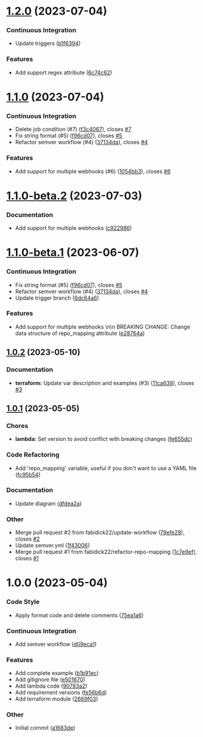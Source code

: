 # [1.2.0](https://github.com/fabidick22/flux2-ecr-webhook/compare/v1.1.0...v1.2.0) (2023-07-04)

### Continuous Integration

- Update triggers ([b1f6394](https://github.com/fabidick22/flux2-ecr-webhook/commit/b1f63942ea2d3e4b7174b4980aac7479131ac0e5))

### Features

- Add support regex attribute ([6c74c62](https://github.com/fabidick22/flux2-ecr-webhook/commit/6c74c62a657d85ed2f1ed58eabe55dfb1bb44623))

# [1.1.0](https://github.com/fabidick22/flux2-ecr-webhook/compare/v1.0.2...v1.1.0) (2023-07-04)

### Continuous Integration

- Delete job condition (#7) ([f3c4067](https://github.com/fabidick22/flux2-ecr-webhook/commit/f3c406728c37b1fb05ca6e41cf0c0b4ca4d99904)), closes [#7](https://github.com/fabidick22/flux2-ecr-webhook/issues/7)
- Fix string format (#5) ([f96cd07](https://github.com/fabidick22/flux2-ecr-webhook/commit/f96cd07cd6105b4bf53cfaaebed9854a28489a50)), closes [#5](https://github.com/fabidick22/flux2-ecr-webhook/issues/5)
- Refactor semver workflow (#4) ([37134da](https://github.com/fabidick22/flux2-ecr-webhook/commit/37134daa58edc20c5db6749be79674aac4fa3018)), closes [#4](https://github.com/fabidick22/flux2-ecr-webhook/issues/4)

### Features

- Add support for multiple webhooks (#6) ([1054bb3](https://github.com/fabidick22/flux2-ecr-webhook/commit/1054bb33c7f367163ecc3b00f8088b781cb1e5a9)), closes [#6](https://github.com/fabidick22/flux2-ecr-webhook/issues/6)

# [1.1.0-beta.2](https://github.com/fabidick22/flux2-ecr-webhook/compare/v1.1.0-beta.1...v1.1.0-beta.2) (2023-07-03)

### Documentation

- Add support for multiple webhooks ([c922986](https://github.com/fabidick22/flux2-ecr-webhook/commit/c9229863292034106c43915a4592c2b1f534d8b2))

# [1.1.0-beta.1](https://github.com/fabidick22/flux2-ecr-webhook/compare/v1.0.2...v1.1.0-beta.1) (2023-06-07)

### Continuous Integration

- Fix string format (#5) ([f96cd07](https://github.com/fabidick22/flux2-ecr-webhook/commit/f96cd07cd6105b4bf53cfaaebed9854a28489a50)), closes [#5](https://github.com/fabidick22/flux2-ecr-webhook/issues/5)
- Refactor semver workflow (#4) ([37134da](https://github.com/fabidick22/flux2-ecr-webhook/commit/37134daa58edc20c5db6749be79674aac4fa3018)), closes [#4](https://github.com/fabidick22/flux2-ecr-webhook/issues/4)
- Update trigger branch ([6dc64a6](https://github.com/fabidick22/flux2-ecr-webhook/commit/6dc64a66f54b1de44c6e3068246df02324818664))

### Features

- Add support for multiple webhooks \n\n BREAKING CHANGE: Change data structure of repo_mapping attribute ([e28764a](https://github.com/fabidick22/flux2-ecr-webhook/commit/e28764af57c6514347688e44081900ad60aa9723))

## [1.0.2](https://github.com/fabidick22/flux2-ecr-webhook/compare/v1.0.1...v1.0.2) (2023-05-10)

### Documentation

- **terraform:** Update var description and examples (#3) ([11ca639](https://github.com/fabidick22/flux2-ecr-webhook/commit/11ca639e20c4c7f64792811711d805918fbe5cd6)), closes [#3](https://github.com/fabidick22/flux2-ecr-webhook/issues/3)

## [1.0.1](https://github.com/fabidick22/flux2-ecr-webhook/compare/v1.0.0...v1.0.1) (2023-05-05)

### Chores

- **lambda:** Set version to avoid conflict with breaking changes ([fe655dc](https://github.com/fabidick22/flux2-ecr-webhook/commit/fe655dc67ba70d7cddad1908cc3a63ad8eed0f43))

### Code Refactoring

- Add 'repo_mapping' variable, useful if you don't want to use a YAML file ([fc95b54](https://github.com/fabidick22/flux2-ecr-webhook/commit/fc95b5466367804f5282480c4efd567a425d83f2))

### Documentation

- Update diagram ([dfdea2a](https://github.com/fabidick22/flux2-ecr-webhook/commit/dfdea2a8081774d96ebe045fa87087810ba4111c))

### Other

- Merge pull request #2 from fabidick22/update-workflow ([79efe28](https://github.com/fabidick22/flux2-ecr-webhook/commit/79efe28c4a32918d44e9b9df557a5fb61eb0ab15)), closes [#2](https://github.com/fabidick22/flux2-ecr-webhook/issues/2)
- Update semver.yml ([1f43006](https://github.com/fabidick22/flux2-ecr-webhook/commit/1f43006443e510bea8963bef87a12cd5532b5515))
- Merge pull request #1 from fabidick22/refactor-repo-mapping ([1c7e9ef](https://github.com/fabidick22/flux2-ecr-webhook/commit/1c7e9ef3d0e85581ebc902657b2c61223bbbc017)), closes [#1](https://github.com/fabidick22/flux2-ecr-webhook/issues/1)

# 1.0.0 (2023-05-04)

### Code Style

- Apply format code and delete comments ([75ea1a6](https://github.com/fabidick22/flux2-ecr-webhook/commit/75ea1a6fdb7287478e1592c4b27ce88f33ba9f99))

### Continuous Integration

- Add semver workflow ([d09eca1](https://github.com/fabidick22/flux2-ecr-webhook/commit/d09eca1c428ae93dc13ed84835abf0cf53da9b1c))

### Features

- Add complete example ([b1b91ec](https://github.com/fabidick22/flux2-ecr-webhook/commit/b1b91ec73d418723542664ad4b4ed276b545466f))
- Add gitignore file ([e501670](https://github.com/fabidick22/flux2-ecr-webhook/commit/e5016700f7687b3f99da26a666eccce015a3681c))
- Add lambda code ([90783a2](https://github.com/fabidick22/flux2-ecr-webhook/commit/90783a2f05c2552a0f6a90fe062a3f3d8317a45d))
- Add requirement versions ([fe56b6d](https://github.com/fabidick22/flux2-ecr-webhook/commit/fe56b6d0b80210e98a2564c216c42a50fa259bb4))
- Add terraform module ([2669f03](https://github.com/fabidick22/flux2-ecr-webhook/commit/2669f0388808f8344d3f0b1f4c47bfd399dd712b))

### Other

- Initial commit ([a1683de](https://github.com/fabidick22/flux2-ecr-webhook/commit/a1683de93b71dbb273c532b244d16c6e0e1c41dc))
